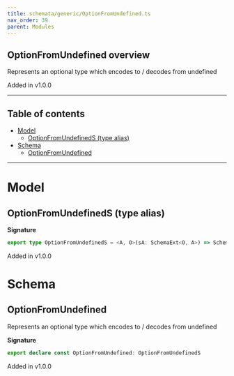 ```yaml
---
title: schemata/generic/OptionFromUndefined.ts
nav_order: 39
parent: Modules
---
```


## OptionFromUndefined overview

Represents an optional type which encodes to / decodes from undefined

Added in v1.0.0

---

<h2 class="text-delta">Table of contents</h2>

- [Model](#model)
  - [OptionFromUndefinedS (type alias)](#optionfromundefineds-type-alias)
- [Schema](#schema)
  - [OptionFromUndefined](#optionfromundefined)

---

# Model

## OptionFromUndefinedS (type alias)

**Signature**

```ts
export type OptionFromUndefinedS = <A, O>(sA: SchemaExt<O, A>) => SchemaExt<O | undefined, O.Option<A>>
```

Added in v1.0.0

# Schema

## OptionFromUndefined

Represents an optional type which encodes to / decodes from undefined

**Signature**

```ts
export declare const OptionFromUndefined: OptionFromUndefinedS
```

Added in v1.0.0

